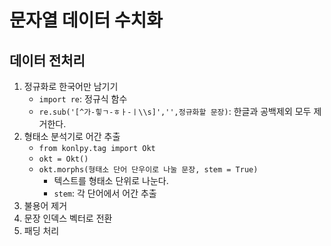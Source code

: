 # 문자열 데이터 수치화
## 데이터 전처리
1. 정규화로 한국어만 남기기
   - `import re`: 정규식 함수
   - `re.sub('[^가-힣ㄱ-ㅎㅏ-ㅣ\\s]','',정규화할 문장)`: 한글과 공백제외 모두 제거한다.
2. 형태소 분석기로 어간 추출
   - `from konlpy.tag import Okt`
   - `okt = Okt()`
   - `okt.morphs(형태소 단어 단우이로 나눌 문장, stem = True)`
     - 텍스트를 형태소 단위로 나눈다.
     - `stem`: 각 단어에서 어간 추출
3. 불용어 제거
4. 문장 인덱스 벡터로 전환
5. 패딩 처리